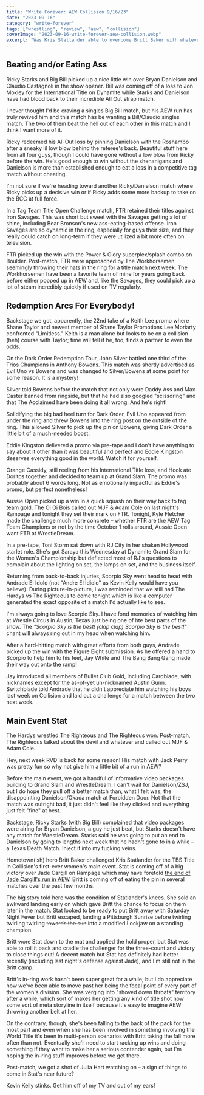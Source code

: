 ```yaml
---
title: "Write Forever: AEW Collision 9/16/23"
date: "2023-09-16"
category: "write-forever"
tags: ["wrestling", "review", "aew", "collision"]
coverImage: "2023-09-16-write-forever-aew-collision.webp"
excerpt: "Was Kris Statlander able to overcome Britt Baker with whatever you call hometown support when it's just the place where you went to college?"
---
```


## Beating and/or Eating Ass

Ricky Starks and Big Bill picked up a nice little win over Bryan Danielson and Claudio Castagnoli in the show opener. Bill was coming off of a loss to Jon Moxley for the International Title on Dynamite while Starks and Danielson have had blood back to their incredible All Out strap match.

I never thought I'd be craving a singles Big Bill match, but his AEW run has truly revived him and this match has be wanting a Bill/Claudio singles match. The two of them beat the hell out of each other in this match and I think I want more of it.

Ricky redeemed his All Out loss by pinning Danielson with the Roshambo after a sneaky lil low blow behind the referee's back. Beautiful stuff here from all four guys, though I could have gone without a low blow from Ricky before the win. He's good enough to win without the shenanigans and Danielson is more than established enough to eat a loss in a competitive tag match without cheating.

I'm not sure if we're heading toward another Ricky/Danielson match where Ricky picks up a decisive win or if Ricky adds some more backup to take on the BCC at full force.

In a Tag Team Title Open Challenge match, FTR retained their titles against Iron Savages. This was short but sweet with the Savages getting a lot of shine, including Bear Bronson's new ass-eating-based offense. Iron Savages are so dynamic in the ring, especially for guys their size, and they really could catch on long-term if they were utilized a bit more often on television.

FTR picked up the win with the Power & Glory superplex/splash combo on Boulder. Post-match, FTR were approached by The Workhorsemen seemingly throwing their hats in the ring for a title match next week. The Workhorsemen have been a favorite team of mine for years going back before either popped up in AEW and, like the Savages, they could pick up a lot of steam incredibly quickly if used on TV regularly.

## Redemption Arcs For Everybody!

Backstage we got, apparently, the 22nd take of a Keith Lee promo where Shane Taylor and newest member of Shane Taylor Promotions Lee Moriarty confronted "Limitless." Keith is a man alone but looks to be on a collision (heh) course with Taylor; time will tell if he, too, finds a partner to even the odds.

On the Dark Order Redemption Tour, John Silver battled one third of the Trios Champions in Anthony Bowens. This match was shortly advertised as Evil Uno vs Bowens and was changed to Silver/Bowens at some point for some reason. It is a mystery!

Silver told Bowens before the match that not only were Daddy Ass and Max Caster banned from ringside, but that he had also googled "scissoring" and that The Acclaimed have been doing it all wrong. And he's right!

Solidifying the big bad heel turn for Dark Order, Evil Uno appeared from under the ring and threw Bowens into the ring post on the outside of the ring. This allowed Silver to pick up the pin on Bowens, giving Dark Order a little bit of a much-needed boost.

Eddie Kingston delivered a promo via pre-tape and I don't have anything to say about it other than it was beautiful and perfect and Eddie Kingston deserves everything good in the world. Watch it for yourself.

<Tweet tweetId="1703211303253262741" />

Orange Cassidy, still reeling from his International Title loss, and Hook ate Doritos together and decided to team up at Grand Slam. The promo was probably about 6 words long. Not as emotionally impactful as Eddie's promo, but perfect nonetheless!

Aussie Open picked up a win in a quick squash on their way back to tag team gold. The Oi Oi Bois called out MJF & Adam Cole on last night's Rampage and tonight they set their mark on FTR. Tonight, Kyle Fletcher made the challenge much more concrete – whether FTR are the AEW Tag Team Champions or not by the time October 1 rolls around, Aussie Open want FTR at WrestleDream.

In a pre-tape, Toni Storm sat down with RJ City in her shaken Hollywood starlet role. She's got Saraya this Wednesday at Dynamite Grand Slam for the Women's Championship but deflected most of RJ's questions to complain about the lighting on set, the lamps on set, and the business itself.

<Tweet tweetId="1703215355965911238" />

Returning from back-to-back injuries, Scorpio Sky went head to head with Andrade El Idolo (not "Andre El Idiolo" as Kevin Kelly would have you believe). During picture-in-picture, I was reminded that we still had The Hardys vs The Righteous to come tonight which is like a computer generated the exact opposite of a match I'd actually like to see.

I'm always going to love Scorpio Sky. I have fond memories of watching him at Wrestle Circus in Austin, Texas just being one of hte best parts of the show. The *"Scorpio Sky is the best! (clap clap) Scorpio Sky is the best!"* chant will always ring out in my head when watching him.

After a hard-hitting match with great efforts from both guys, Andrade picked up the win with the Figure Eight submission. As he offered a hand to Scorpio to help him to his feet, Jay White and The Bang Bang Gang made their way out onto the ramp!

Jay introduced all members of Bullet Club Gold, including Cardblade, with nicknames except for the as-of-yet un-nicknamed Austin Gunn. Switchblade told Andrade that he didn't appreciate him watching his boys last week on Collision and laid out a challenge for a match between the two next week.

## Main Event Stat

The Hardys wrestled The Righteous and The Righteous won. Post-match, The Righteous talked about the devil and whatever and called out MJF & Adam Cole.

Hey, next week RVD is back for some reason! His match with Jack Perry was pretty fun so why not give him a little bit of a run in AEW?

Before the main event, we got a handful of informative video packages building to Grand Slam and WrestleDream. I can't wait for Danielson/ZSJ, but I do hope they pull off a better match than, what I felt was, the disappointing Danielson/Okada match at Forbidden Door. Not that the match was outright bad, it just didn't feel like they clicked and everything just felt "fine" at best.

Backstage, Ricky Starks (with Big Bill) complained that video packages were airing for Bryan Danielson, a guy he just beat, but Starks doesn't have any match for WrestleDream. Starks said he was going to put an end to Danielson by going to lengths next week that he hadn't gone to in a while – a Texas Death Match. Inject it into my fucking veins.

Hometown(ish) hero Britt Baker challenged Kris Statlander for the TBS Title in Collision's first-ever women's main event. Stat is coming off of a big victory over Jade Cargill on Rampage which may have foretold [the end of Jade Cargill's run in AEW](https://www.f4wonline.com/news/aew/jade-cargill-believed-to-be-leaving-aew-going-to-wwe). Britt is coming off of eating the pin in several matches over the past few months.

The big story told here was the condition of Statlander's knees. She sold an awkward landing early on which gave Britt the chance to focus on them later in the match. Stat looked to be ready to put Britt away with Saturday Night Fever but Britt escaped, landing a Pittsburgh Sunrise before twirling twirling twirling ~~towards the sun~~ into a modified Lockjaw on a standing champion.

Britt wore Stat down to the mat and applied the hold proper, but Stat was able to roll it back and cradle the challenger for the three-count and victory to close things out! A decent match but Stat has definitely had better recently (including last night's defense against Jade), and I'm still not in the Britt camp.

Britt's in-ring work hasn't been super great for a while, but I do appreciate how we've been able to move past her being the focal point of every part of the women's division. She was verging into "shoved down throats" territory after a while, which sort of makes her getting any kind of title shot now some sort of meta storyline in itself because it's easy to imagine AEW throwing another belt at her.

On the contrary, though, she's been falling to the back of the pack for the most part and even when she has been involved in something involving the World Title it's been in multi-person scenarios with Britt taking the fall more often than not. Eventually she'll need to start racking up wins and doing something if they want to make her a serious contender again, but I'm hoping the in-ring stuff improves before we get there.

Post-match, we got a shot of Julia Hart watching on – a sign of things to come in Stat's near future?

Kevin Kelly stinks. Get him off of my TV and out of my ears!
